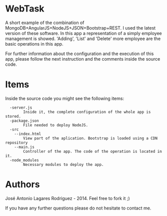 WebTask
=======

A short example of the combination of MongoDB+AngularJS+NodeJS+JSON+Bootstrap+REST. I used the latest version of these software. In this app a representation of a simply employee management is showed. 'Adding', 'List' and 'Delete' more employee are the basic operations in this app. 

For further information about the configuration and the execution of this app, please follow the next instruction and the comments inside the source code.

Items
=====

Inside the source code you might see the following items:

      -server.js
            Inside it, the complete configuration of the whole app is stored. 
      -package.json
            File needed to deploy NodeJS.
      -src
        --index.html
            View part of the aplication. Bootstrap is loaded using a CDN repository
        --main.js
            Controller of the app. The code of the operation is located in it.
      -node_modules
            Necessary modules to deploy the app.

Authors 
=======

José Antonio Lagares Rodriguez - 2014. Feel free to fork it ;)

If you have any further questions please do not hesitate to contact me.
